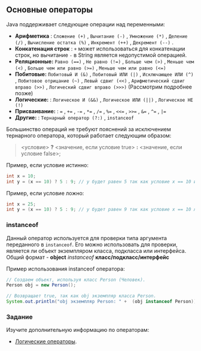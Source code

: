 ## Основные операторы

Java поддерживает следующие операции над переменными:

*   **Арифметика** : `Сложение (+)` , `Вычитание (-)` , `Умножение (*)` , `Деление (/)` , `Вычисление остатка (%)` , `Инкремент (++)` , `Декремент (--)` .
*   **Конкатенация строк** : `+` может использоваться для конкатенации строк, но вычитание `-` в String является недопустимой операцией.
*   **Реляционные:** `Равно (==)` , `Не равно (!=)` , `Больше чем (>)` , `Меньше чем (<)` , `Больше чем или равно (>=)` , `Меньше чем или равно (<=)`
*   **Побитовые:** `Побитовый И (&)` , `Побитовый ИЛИ (|)` , `Исключающее ИЛИ (^)` , `Побитовое отрицание (~)` , `Левый сдвиг (<<)` , `Арифметический сдвиг вправо (>>)` , `Логический сдвиг вправо (>>>)` (Рассмотрим подробнее позже)
*   **Логические:** : `Логическое И (&&)` , `Логическое ИЛИ (||)` , `Логическое НЕ (!)`
*   **Присваивание:** : `=` , `+=` , `-=` , `*=` , `/=` , `%=` , `<<=` , `>>=` , `&=` , `^=` , `|=`
*   **Другие:** : `Тернарный оператор (?:)` , `instanceof`

Большинство операций не требуют пояснений за исключением тернарного оператора, который работает следующим образом:

> <условие> **?** <значение, если условие true> **:** <значение, если условие false>;

Пример, если условие истинно:

```java
int x = 10; 
int y = (x == 10) ? 5 : 9; // y будет равен 5 так как условие x == 10 истинно (true)
```

Пример, если условие ложно:

```java
int x = 25; 
int y = (x == 10) ? 5 : 9; // y будет равен 9 так как условие x == 10 ложно (false)
```

### instanceof

Данный оператор используется для проверки типа аргумента переданного в `instanceof`. Его можно использовать для проверки, является ли объект экземпляром класса, подкласса или интерфейса. Общий формат - **object** *instanceof* **класс/подкласс/интерфейс**

Пример использования instanceof оператора: 

```java
// Создаем объект, используя класс Person (Человек).
Person obj = new Person();

// Возвращает true, так как obj экземпляр класса Person.
System.out.println("obj экземпляр Person: " +  (obj instanceof Person));
```                      

### Задание

Изучите дополнительную информацию по операторам:

- [Логические операторы](http://developer.alexanderklimov.ru/android/java/logic_operators.php).
